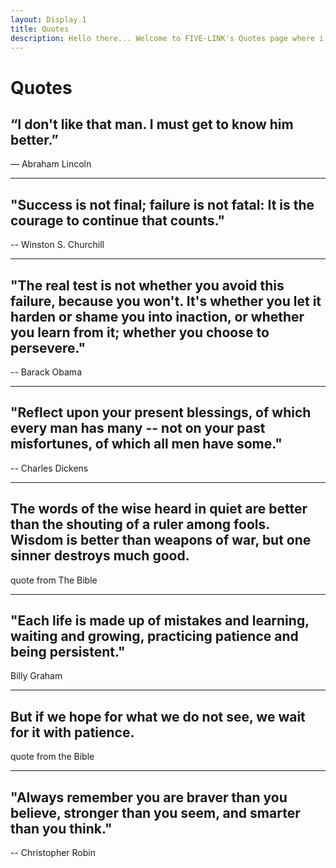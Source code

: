 ```yaml
---
layout: Display.1
title: Quotes
description: Hello there... Welcome to FIVE-LINK's Quotes page where i'll be posting insightful and meaningful quotes from some of historys great leaders and thinkers. 
---
```

<h1>Quotes</h1>

<h2>“I don't like that man. I must get to know him better.”</h2>
<p>― Abraham Lincoln</p>

---
<h2 > "Success is not final; failure is not fatal: It is the courage to continue that counts."</h2>    
<p>-- Winston S. Churchill</p>


---
<h2>"The real test is not whether you avoid this failure, because you won't. It's whether you let it harden or shame you into inaction, or whether you learn from it; whether you choose to persevere."</h2>    
<p>-- Barack Obama</p>

---
<h2>"Reflect upon your present blessings, of which every man has many -- not on your past misfortunes, of which all men have some."</h2>
<p>-- Charles Dickens</p>

---

<h2>The words of the wise heard in quiet are better than the shouting of a ruler among fools. Wisdom is better than weapons of war, but one sinner destroys much good.</h2>

<p>quote from The Bible</p>

---
<h2>"Each life is made up of mistakes and learning, waiting and growing, practicing patience and being persistent." </h2>

<p>Billy Graham</p>

---
<h2>But if we hope for what we do not see, we wait for it with patience.</h2>

<p>quote from the Bible</p>

---
<h2>
"Always remember you are braver than you believe, stronger than you seem, and smarter than you think."
</h2>
<p>-- Christopher Robin</p>